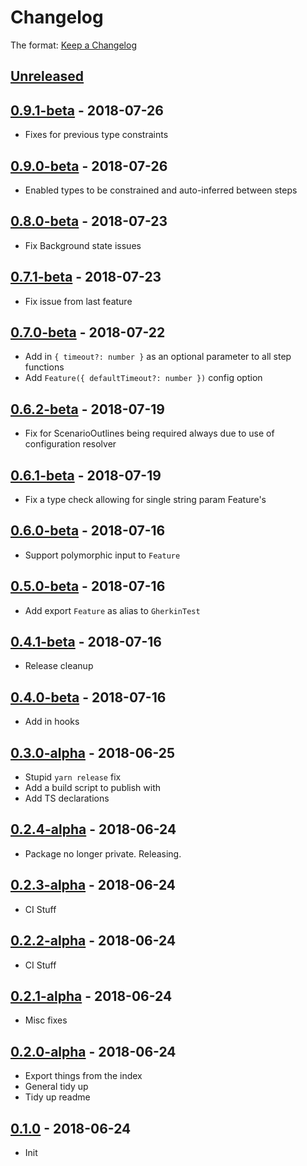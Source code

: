 # Changelog

The format: [Keep a Changelog](http://keepachangelog.com/en/1.0.0/)

## [Unreleased]

## [0.9.1-beta][] - 2018-07-26

- Fixes for previous type constraints

## [0.9.0-beta][] - 2018-07-26

- Enabled types to be constrained and auto-inferred between steps

## [0.8.0-beta][] - 2018-07-23

- Fix Background state issues

## [0.7.1-beta][] - 2018-07-23

- Fix issue from last feature

## [0.7.0-beta][] - 2018-07-22

- Add in `{ timeout?: number }` as an optional parameter to all step functions
- Add `Feature({ defaultTimeout?: number })` config option

## [0.6.2-beta][] - 2018-07-19

- Fix for ScenarioOutlines being required always due to use of configuration resolver

## [0.6.1-beta][] - 2018-07-19

- Fix a type check allowing for single string param Feature's

## [0.6.0-beta][] - 2018-07-16

- Support polymorphic input to `Feature`

## [0.5.0-beta][] - 2018-07-16

- Add export `Feature` as alias to `GherkinTest`

## [0.4.1-beta][] - 2018-07-16

- Release cleanup

## [0.4.0-beta][] - 2018-07-16

- Add in hooks

## [0.3.0-alpha][] - 2018-06-25

- Stupid `yarn release` fix
- Add a build script to publish with
- Add TS declarations

## [0.2.4-alpha][] - 2018-06-24

- Package no longer private. Releasing.

## [0.2.3-alpha][] - 2018-06-24

- CI Stuff

## [0.2.2-alpha][] - 2018-06-24

- CI Stuff

## [0.2.1-alpha][] - 2018-06-24

- Misc fixes

## [0.2.0-alpha][] - 2018-06-24

- Export things from the index
- General tidy up
- Tidy up readme

## [0.1.0][] - 2018-06-24

- Init


[Unreleased]: https://github.com/nfour/fermenter/compare/v0.9.1-beta...HEAD
[0.9.1-beta]: https://github.com/nfour/fermenter/compare/v0.9.0-beta...v0.9.1-beta
[0.9.0-beta]: https://github.com/nfour/fermenter/compare/v0.8.0-beta...v0.9.0-beta
[0.8.0-beta]: https://github.com/nfour/fermenter/compare/v0.7.1-beta...v0.8.0-beta
[0.7.1-beta]: https://github.com/nfour/fermenter/compare/v0.7.0-beta...v0.7.1-beta
[0.7.0-beta]: https://github.com/nfour/fermenter/compare/v0.6.2-beta...v0.7.0-beta
[0.6.2-beta]: https://github.com/nfour/fermenter/compare/v0.6.1-beta...v0.6.2-beta
[0.6.1-beta]: https://github.com/nfour/fermenter/compare/v0.6.0...v0.6.1-beta
[0.6.0]: https://github.com/nfour/fermenter/compare/v0.6.0-beta...v0.6.0
[0.6.0-beta]: https://github.com/nfour/fermenter/compare/v0.5.0-beta...v0.6.0-beta
[0.5.0-beta]: https://github.com/nfour/fermenter/compare/v0.4.1-beta...v0.5.0-beta
[0.4.1-beta]: https://github.com/nfour/fermenter/compare/v0.4.0-beta...v0.4.1-beta
[0.4.0-beta]: https://github.com/nfour/fermenter/compare/v0.3.0-alpha...v0.4.0-beta
[0.3.0-alpha]: https://github.com/nfour/fermenter/compare/v0.2.4-alpha...v0.3.0-alpha
[0.2.4-alpha]: https://github.com/nfour/fermenter/compare/v0.2.3-alpha...v0.2.4-alpha
[0.2.3-alpha]: https://github.com/nfour/fermenter/compare/v0.2.2-alpha...v0.2.3-alpha
[0.2.2-alpha]: https://github.com/nfour/fermenter/compare/v0.2.1-alpha...v0.2.2-alpha
[0.2.1-alpha]: https://github.com/nfour/fermenter/compare/v0.2.0-alpha...v0.2.1-alpha
[0.2.0-alpha]: https://github.com/nfour/fermenter/compare/v0.1.0...v0.2.0-alpha
[0.1.0]: https://github.com/nfour/fermenter/tree/v0.1.0
